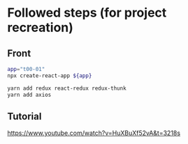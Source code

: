 # Followed steps (for project recreation)

## Front

``` sh
app="t00-01"
npx create-react-app ${app}

yarn add redux react-redux redux-thunk
yarn add axios

```

## Tutorial

https://www.youtube.com/watch?v=HuXBuXf52vA&t=3218s
